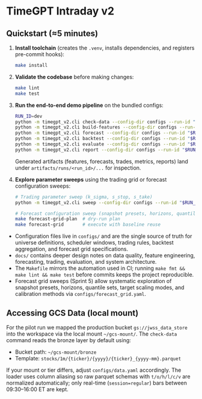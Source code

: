 # TimeGPT Intraday v2

## Quickstart (≈5 minutes)

1. **Install toolchain** (creates the `.venv`, installs dependencies, and registers pre-commit hooks):

   ```bash
   make install
   ```

2. **Validate the codebase** before making changes:

   ```bash
   make lint
   make test
   ```

3. **Run the end-to-end demo pipeline** on the bundled configs:

   ```bash
   RUN_ID=dev
   python -m timegpt_v2.cli check-data --config-dir configs --run-id "$RUN_ID"
   python -m timegpt_v2.cli build-features --config-dir configs --run-id "$RUN_ID"
   python -m timegpt_v2.cli forecast --config-dir configs --run-id "$RUN_ID"
   python -m timegpt_v2.cli backtest --config-dir configs --run-id "$RUN_ID"
   python -m timegpt_v2.cli evaluate --config-dir configs --run-id "$RUN_ID"
   python -m timegpt_v2.cli report --config-dir configs --run-id "$RUN_ID"
   ```

   Generated artifacts (features, forecasts, trades, metrics, reports) land under
   `artifacts/runs/<run_id>/...` for inspection.

4. **Explore parameter sweeps** using the trading grid or forecast configuration sweeps:

   ```bash
   # Trading parameter sweep (k_sigma, s_stop, s_take)
   python -m timegpt_v2.cli sweep --config-dir configs --run-id "$RUN_ID"

   # Forecast configuration sweep (snapshot presets, horizons, quantiles, calibration)
   make forecast-grid-plan  # dry-run plan
   make forecast-grid       # execute with baseline reuse
   ```

- Configuration files live in `configs/` and are the single source of truth for universe definitions,
  scheduler windows, trading rules, backtest aggregation, and forecast grid specifications.
- `docs/` contains deeper design notes on data quality, feature engineering, forecasting, trading, evaluation, and system architecture.
- The `Makefile` mirrors the automation used in CI; running `make fmt && make lint && make test`
  before commits keeps the project reproducible.
- Forecast grid sweeps (Sprint 5) allow systematic exploration of snapshot presets, horizons, quantile sets, target scaling modes, and calibration methods via `configs/forecast_grid.yaml`.

## Accessing GCS Data (local mount)

For the pilot run we mapped the production bucket `gs://jwss_data_store` into the workspace via the
local mount `~/gcs-mount/`. The `check-data` command reads the bronze layer by default using:

- Bucket path: `~/gcs-mount/bronze`
- Template: `stocks/1m/{ticker}/{yyyy}/{ticker}_{yyyy-mm}.parquet`

If your mount or tier differs, adjust `configs/data.yaml` accordingly. The loader uses column aliasing
so raw parquet schemas with `t/o/h/l/c/v` are normalized automatically; only real-time (`session=regular`)
bars between 09:30–16:00 ET are kept.
